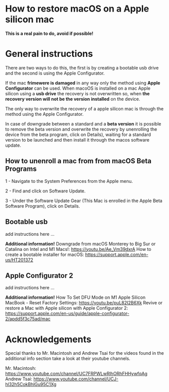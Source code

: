 # How to restore macOS on a Apple silicon mac

**This is a real pain to do, avoid if possible!**

**General instructions**
===

There are two ways to do this, the first is by creating a bootable usb drive and the second is using the Apple Configurator.

If the mac **frimewere is damaged** in any way only the method using **Apple Configurator** can be used.
When macoOS is installed on a mac Apple silicon using a **usb drive** the recovery is not overwritten so, when **the recovery version will not be the version installed** on the device.

The only way to overwrite the recovery of a apple silicon mac is through the method using the Apple Configurator.

In case of downgrade between a standard and a **beta version** it is possible to remove the beta version and overwrite the recovery by unenrolling the device from the beta program, click on Details), waiting for a standard version to be launched and then install it through the macos software update.


How to unenroll a mac from from macOS Beta Programs
---

1 - Navigate to the System Preferences from the Apple menu.

2 - Find and click on Software Update.

3 - Under the Software Update Gear (This Mac is enrolled in the Apple Beta Software Program), click on Details.


Bootable usb
---
add instructions here ...

**Additional information!**
Downgrade from macOS Monterey to Big Sur or Catalina on Intel and M1 Macs!: https://youtu.be/Ae_Vm39dxrA
How to create a bootable installer for macOS: https://support.apple.com/en-us/HT201372

Apple Configurator 2
---
add instructions here ...

**Additional information!**
How To Set DFU Mode on M1 Apple Silicon MacBook - Reset Factory Settings: https://youtu.be/puL82I2B6Xk
Revive or restore a Mac with Apple silicon with Apple Configurator 2: https://support.apple.com/en-us/guide/apple-configurator-2/apdd5f3c75ad/mac

**Acknowledgements**
===
Special thanks to Mr. Macintosh and Andrew Tsai for the videos found in the additional info section take a look at their youtube channels.

Mr. Macintosh: https://www.youtube.com/channel/UC7FRPWLwRlhORhFHHywfqAg
Andrew Tsai: https://www.youtube.com/channel/UCJ-hl32h5CokBhlGu95C1Xg